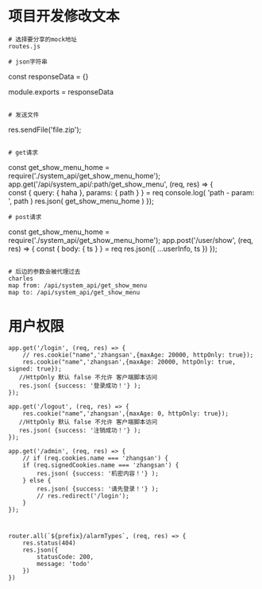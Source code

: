 # 项目开发修改文本
```
# 选择要分享的mock地址
routes.js

# json字符串
```
const responseData = {}

module.exports = responseData
```

# 发送文件
```
res.sendFile('file.zip');
```

# get请求
```
const get_show_menu_home = require('./system_api/get_show_menu_home');
app.get('/api/system_api/:path/get_show_menu', (req, res) => {  
    const { query: { haha }, params: { path } } = req
    console.log( 'path - param: ', path )
    res.json( get_show_menu_home )
});
```
# post请求
```
const get_show_menu_home = require('./system_api/get_show_menu_home');
app.post('/user/show', (req, res) => {
    const { body: { ts } } = req
    res.json({ ...userInfo, ts })
});
```

# 后边的参数会被代理过去
charles
map from: /api/system_api/get_show_menu
map to: /api/system_api/get_show_menu
```

# 用户权限
```
app.get('/login', (req, res) => {
    // res.cookie("name",'zhangsan',{maxAge: 20000, httpOnly: true});  
    res.cookie("name",'zhangsan',{maxAge: 20000, httpOnly: true, signed: true});  
   //HttpOnly 默认 false 不允许 客户端脚本访问 
   res.json( {success: '登录成功！'} );
});

app.get('/logout', (req, res) => {
    res.cookie("name",'zhangsan',{maxAge: 0, httpOnly: true});  
   //HttpOnly 默认 false 不允许 客户端脚本访问 
   res.json( {success: '注销成功！'} );
});

app.get('/admin', (req, res) => {
    // if (req.cookies.name === 'zhangsan') {
    if (req.signedCookies.name === 'zhangsan') {
        res.json( {success: '机密内容！'} );
    } else {
        res.json( {success: '请先登录！'} );
        // res.redirect('/login');
    }
});
```

# 
```
router.all(`${prefix}/alarmTypes`, (req, res) => {
    res.status(404)
    res.json({
        statusCode: 200,
        message: 'todo'
    })
})
```
